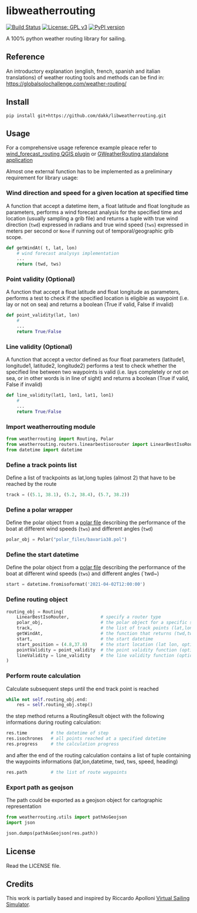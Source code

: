 # libweatherrouting

[![Build Status](https://travis-ci.com/dakk/libweatherrouting.svg?branch=master)](https://travis-ci.com/dakk/libweatherrouting.svg?branch=master)
[![License: GPL v3](https://img.shields.io/badge/License-GPLv3-blue.svg)](https://www.gnu.org/licenses/gpl-3.0)
[![PyPI version](https://badge.fury.io/py/weatherrouting.svg)](https://badge.fury.io/py/weatherrouting)

A 100% python weather routing library for sailing. 

## Reference

An introductory explanation (english, french, spanish and italian translations) of weather routing tools and methods can be find in: https://globalsolochallenge.com/weather-routing/ 

## Install

`pip install git+https://github.com/dakk/libweatherrouting.git`

## Usage

For a comprehensive usage reference example pleace refer to [wind_forecast_routing QGIS plugin](https://github.com/enricofer/wind_forecast_routing/blob/master/wind_forecast_routing_algorithm.py) or [GWeatherRouting standalone application](https://github.com/dakk/gweatherrouting)

Almost one external function has to be implemented as a preliminary requirement for library usage:

### Wind direction and speed for a given location at specified time
A function that accept a datetime item, a float latitude and float longitude as parameters, 
performs a wind forecast analysis for the specified time and location (usually sampling a grib file)
and returns a tuple with true wind direction (`twd`) expressed in radians and true wind speed (`tws`) expressed in meters per second or `None` if running out of temporal/geographic grib scope.

```python
def getWindAt( t, lat, lon)
    # wind forecast analysys implementation
    ...
    return (twd, tws)
```

### Point validity (Optional)
A function that accept a float latitude and float longitude as parameters, 
performs a test to check if the specified location is eligible as waypoint (i.e. lay or not on sea)
and returns a boolean (True if valid, False if invalid)

```python
def point_validity(lat, lon)
    # 
    ...
    return True/False
```

### Line validity (Optional)
A function that accept a vector defined as four float parameters (latitude1, longitude1, latitude2, longitude2)
performs a test to check whether the specified line between two waypoints is valid (i.e. lays completely or not on sea, or in other words is in line of sight)
and returns a boolean (True if valid, False if invalid)

```python
def line_validity(lat1, lon1, lat1, lon1)
    # 
    ...
    return True/False
```

### Import weatherrouting module

```python
from weatherrouting import Routing, Polar
from weatherrouting.routers.linearbestisorouter import LinearBestIsoRouter
from datetime import datetime
```

### Define a track points list
Define a list of trackpoints as lat,long tuples (almost 2) that have to be reached by the route

```python
track = ((5.1, 38.1), (5.2, 38.4), (5.7, 38.2))
```

### Define a polar wrapper
Define the polar object from a [polar file]( https://www.seapilot.com/features/polars/ ) describing the performance of the boat at different wind speeds (`tws`) and different angles (`twd`)

```python
polar_obj = Polar("polar_files/bavaria38.pol")
```

### Define the start datetime
Define the polar object from a [polar file]( https://www.seapilot.com/features/polars/ ) describing the performance of the boat at different wind speeds (`tws`) and different angles (`twd~)

```python
start = datetime.fromisoformat('2021-04-02T12:00:00')
```

### Define routing object 

```python
routing_obj = Routing(
    LinearBestIsoRouter,            # specify a router type
    polar_obj,                      # the polar object for a specific sail boat
    track,                          # the list of track points (lat,lon)
    getWindAt,                      # the function that returns (twd,tws) for a specified (datetime, lat, lon)
    start,                          # the start datetime
    start_position = (4.8,37.8)     # the start location (lat lon, optional, the first track point if undefined)
    pointValidity = point_validity  # the point validity function (optional)
    lineValidity = line_validity    # the line validity function (optional)
)
```

### Perform route calculation
Calculate subsequent steps until the end track point is reached

```python
while not self.routing_obj.end:
    res = self.routing_obj.step()

```
the step method returns a RoutingResult object with the following informations during routing calculation:
```python
res.time         # the datetime of step  
res.isochrones   # all points reached at a specified datetime
res.progress     # the calculation progress 
```
and after the end of the routing calculation contains a list of tuple containing the waypoints informations (lat,lon,datetime, twd, tws, speed, heading)
```python
res.path         # the list of route waypoints
```

### Export path as geojson
The path could be exported as a geojson object for cartographic representation
```python
from weatherrouting.utils import pathAsGeojson
import json

json.dumps(pathAsGeojson(res.path))
```



## License

Read the LICENSE file.

## Credits

This work is partially based and inspired by Riccardo Apolloni
[Virtual Sailing Simulator](https://web.archive.org/web/20180324153950/https://riccardoapolloni.altervista.org/).
